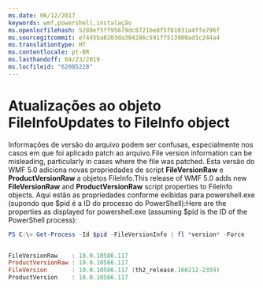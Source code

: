 ```yaml
---
ms.date: 06/12/2017
keywords: wmf,powershell,instalação
ms.openlocfilehash: 5280ef5ff95679dc8721be8f5f81031a4ffe796f
ms.sourcegitcommit: e7445ba8203da304286c591ff513900ad1c244a4
ms.translationtype: HT
ms.contentlocale: pt-BR
ms.lasthandoff: 04/23/2019
ms.locfileid: "62085228"
---
```

# <a name="updates-to-fileinfo-object"></a><span data-ttu-id="f8229-102">Atualizações ao objeto FileInfo</span><span class="sxs-lookup"><span data-stu-id="f8229-102">Updates to FileInfo object</span></span>
<span data-ttu-id="f8229-103">Informações de versão do arquivo podem ser confusas, especialmente nos casos em que foi aplicado patch ao arquivo.</span><span class="sxs-lookup"><span data-stu-id="f8229-103">File version information can be misleading, particularly in cases where the file was patched.</span></span> <span data-ttu-id="f8229-104">Esta versão do WMF 5.0 adiciona novas propriedades de script **FileVersionRaw** e **ProductVersionRaw** a objetos FileInfo.</span><span class="sxs-lookup"><span data-stu-id="f8229-104">This release of WMF 5.0 adds new **FileVersionRaw** and **ProductVersionRaw** script properties to FileInfo objects.</span></span> <span data-ttu-id="f8229-105">Aqui estão as propriedades conforme exibidas para powershell.exe (supondo que $pid é a ID do processo do PowerShell):</span><span class="sxs-lookup"><span data-stu-id="f8229-105">Here are the properties as displayed for powershell.exe (assuming $pid is the ID of the PowerShell process):</span></span>

```powershell
PS C:\> Get-Process -Id $pid -FileVersionInfo | fl *version* -Force


FileVersionRaw    : 10.0.10586.117
ProductVersionRaw : 10.0.10586.117
FileVersion       : 10.0.10586.117 (th2_release.160212-2359)
ProductVersion    : 10.0.10586.117
